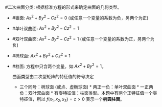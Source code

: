 #二次曲面分类: 根据标准方程的形式来确定曲面的几何类型。
*   #锥面: $Ax^2 + By^2 - Cz^2 = 0$ (或任意一个变量的系数为负，另两个为正)
*   #单叶双曲面: $Ax^2 + By^2 - Cz^2 = 1$
*   #双叶双曲面: $Ax^2 - By^2 - Cz^2 = 1$ (或任意一个变量的系数为正，另两个为负)
*   #椭球面: $Ax^2 + By^2 + Cz^2 = 1$
*   #柱面: 方程中只含两个变量，如 $Ax^2 + By^2 = 1$。 


	 曲面类型由二次型矩阵的特征值的符号决定
      *   三个同号：椭球面 (或点、虚椭球面)
        *   两正一负：单叶双曲面
        *   一正两负：双叶双曲面
        *   有零特征值：柱面类型。本题中有两个正特征值一个零特征值，所以 $f(x_1, x_2, x_3) = c > 0$ 表示一个**椭圆柱面**。